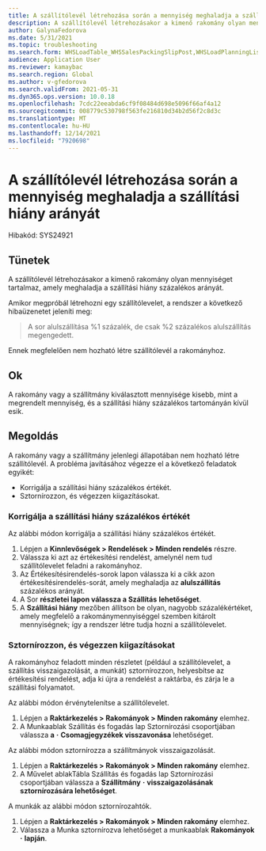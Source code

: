 ```yaml
---
title: A szállítólevél létrehozása során a mennyiség meghaladja a szállítási hiány arányát
description: A szállítólevél létrehozásakor a kimenő rakomány olyan mennyiséget tartalmaz, amely meghaladja a szállítási hiány százalékos arányát.
author: GalynaFedorova
ms.date: 5/31/2021
ms.topic: troubleshooting
ms.search.form: WHSLoadTable_WHSSalesPackingSlipPost,WHSLoadPlanningListPage_WHSSalesPackingSlipPost,WHSLoadPlanningWorkbench_WHSSalesPackingSlipPost
audience: Application User
ms.reviewer: kamaybac
ms.search.region: Global
ms.author: v-gfedorova
ms.search.validFrom: 2021-05-31
ms.dyn365.ops.version: 10.0.18
ms.openlocfilehash: 7cdc22eeabda6cf9f08484d698e5096f66af4a12
ms.sourcegitcommit: 008779c530798f563fe216810d34b2d56f2c8d3c
ms.translationtype: MT
ms.contentlocale: hu-HU
ms.lasthandoff: 12/14/2021
ms.locfileid: "7920698"
---
```

# <a name="quantity-exceeds-under-delivery-percentage-during-packing-slip-generation"></a>A szállítólevél létrehozása során a mennyiség meghaladja a szállítási hiány arányát

Hibakód: SYS24921

## <a name="symptoms"></a>Tünetek

A szállítólevél létrehozásakor a kimenő rakomány olyan mennyiséget tartalmaz, amely meghaladja a szállítási hiány százalékos arányát.

Amikor megpróbál létrehozni egy szállítólevelet, a rendszer a következő hibaüzenetet jeleníti meg:

> A sor alulszállítása %1 százalék, de csak %2 százalékos alulszállítás megengedett.

Ennek megfelelően nem hozható létre szállítólevél a rakományhoz.

## <a name="cause"></a>Ok

A rakomány vagy a szállítmány kiválasztott mennyisége kisebb, mint a megrendelt mennyiség, és a szállítási hiány százalékos tartományán kívül esik.

## <a name="resolution"></a>Megoldás

A rakomány vagy a szállítmány jelenlegi állapotában nem hozható létre szállítólevél. A probléma javításához végezze el a következő feladatok egyikét:

- Korrigálja a szállítási hiány százalékos értékét.
- Sztornírozzon, és végezzen kiigazításokat.

### <a name="adjust-the-under-delivery-percentage"></a>Korrigálja a szállítási hiány százalékos értékét

Az alábbi módon korrigálja a szállítási hiány százalékos értékét.

1. Lépjen a **Kinnlevőségek \> Rendelések \> Minden rendelés** részre.
1. Válassza ki azt az értékesítési rendelést, amelynél nem tud szállítólevelet feladni a rakományhoz.
1. Az Értékesítésirendelés-sorok lapon válassza ki a cikk azon értékesítésirendelés-sorát, amely meghaladja az **alulszállítás** százalékos arányát.
1. A Sor **részletei lapon válassza a Szállítás** **lehetőséget**.
1. A **Szállítási hiány** mezőben állítson be olyan, nagyobb százalékértéket, amely megfelelő a rakománymennyiséggel szemben kitárolt mennyiségnek; így a rendszer létre tudja hozni a szállítólevelet.

### <a name="reverse-and-make-adjustments"></a>Sztornírozzon, és végezzen kiigazításokat

A rakományhoz feladott minden részletet (például a szállítólevelet, a szállítás visszaigazolását, a munkát) sztornírozzon, helyesbítse az értékesítési rendelést, adja ki újra a rendelést a raktárba, és zárja le a szállítási folyamatot.

Az alábbi módon érvénytelenítse a szállítólevelet.

1. Lépjen a **Raktárkezelés \> Rakományok \> Minden rakomány** elemhez.
1. A Munkaablak Szállítás és fogadás lap Sztornírozási csoportjában válassza **a** **·** **Csomagjegyzékek visszavonása** lehetőséget.

Az alábbi módon sztornírozza a szállítmányok visszaigazolását.

1. Lépjen a **Raktárkezelés \> Rakományok \> Minden rakomány** elemhez.
1. A Művelet ablakTábla Szállítás és fogadás lap Sztornírozási csoportjában válassza a **Szállítmány** **·** **visszaigazolásának sztornírozására lehetőséget**.

A munkák az alábbi módon sztornírozahtók.

1. Lépjen a **Raktárkezelés \> Rakományok \> Minden rakomány** elemhez.
1. Válassza a Munka sztornírozva lehetőséget a munkaablak **Rakományok** **·** **lapján**.
